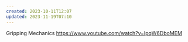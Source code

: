 ```yaml
---
created: 2023-10-11T12:07
updated: 2023-11-19T07:10
---
```

Gripping Mechanics https://www.youtube.com/watch?v=lpqW6DboMEM